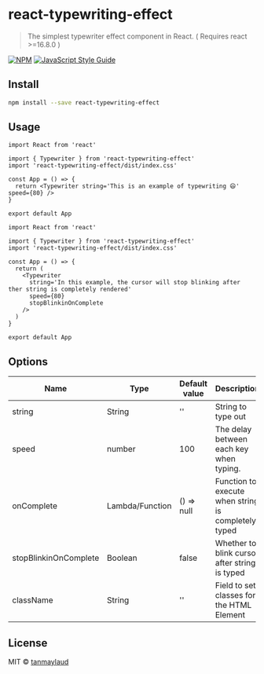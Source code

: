 # react-typewriting-effect

> The simplest typewriter effect component in React. ( Requires react >=16.8.0 )

[![NPM](https://img.shields.io/npm/v/react-typewriting-effect.svg)](https://www.npmjs.com/package/react-typewriting-effect) [![JavaScript Style Guide](https://img.shields.io/badge/code_style-standard-brightgreen.svg)](https://standardjs.com)

## Install

```bash
npm install --save react-typewriting-effect
```

## Usage

```tsx
import React from 'react'

import { Typewriter } from 'react-typewriting-effect'
import 'react-typewriting-effect/dist/index.css'

const App = () => {
  return <Typewriter string='This is an example of typewriting 😄' speed={80} />
}

export default App
```

```tsx
import React from 'react'

import { Typewriter } from 'react-typewriting-effect'
import 'react-typewriting-effect/dist/index.css'

const App = () => {
  return (
    <Typewriter
      string='In this example, the cursor will stop blinking after ther string is completely rendered'
      speed={80}
      stopBlinkinOnComplete
    />
  )
}

export default App
```

## Options

| Name                  | Type            | Default value | Description                                         |
| --------------------- | --------------- | ------------- | --------------------------------------------------- |
| string                | String          | ''            | String to type out                                  |
| speed                 | number          | 100           | The delay between each key when typing.             |
| onComplete            | Lambda/Function | () => null    | Function to execute when string is completely typed |
| stopBlinkinOnComplete | Boolean         | false         | Whether to blink cursor after string is typed       |
| className             | String          | ''            | Field to set classes for the HTML Element           |

## License

MIT © [tanmaylaud](https://github.com/tanmaylaud)
